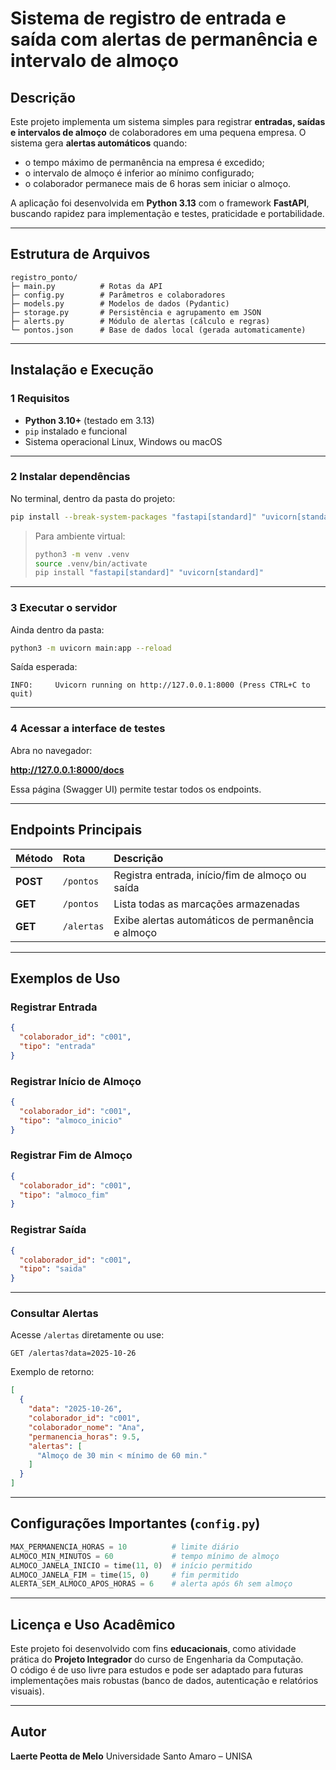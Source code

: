 # Sistema de registro de entrada e saída com alertas de permanência e intervalo de almoço

## Descrição
Este projeto implementa um sistema simples para registrar **entradas, saídas e intervalos de almoço** de colaboradores em uma pequena empresa. O sistema gera **alertas automáticos** quando:
- o tempo máximo de permanência na empresa é excedido;
- o intervalo de almoço é inferior ao mínimo configurado;
- o colaborador permanece mais de 6 horas sem iniciar o almoço.

A aplicação foi desenvolvida em **Python 3.13** com o framework **FastAPI**, buscando rapidez para implementação e testes, praticidade e portabilidade.

---

## Estrutura de Arquivos

```
registro_ponto/
├─ main.py          # Rotas da API
├─ config.py        # Parâmetros e colaboradores
├─ models.py        # Modelos de dados (Pydantic)
├─ storage.py       # Persistência e agrupamento em JSON
├─ alerts.py        # Módulo de alertas (cálculo e regras)
└─ pontos.json      # Base de dados local (gerada automaticamente)
```

---

## Instalação e Execução

### 1️ Requisitos
- **Python 3.10+** (testado em 3.13)
- `pip` instalado e funcional
- Sistema operacional Linux, Windows ou macOS

---

### 2 Instalar dependências

No terminal, dentro da pasta do projeto:

```bash
pip install --break-system-packages "fastapi[standard]" "uvicorn[standard]"
```

> Para ambiente virtual:
> ```bash
> python3 -m venv .venv
> source .venv/bin/activate
> pip install "fastapi[standard]" "uvicorn[standard]"
> ```

---

### 3 Executar o servidor

Ainda dentro da pasta:

```bash
python3 -m uvicorn main:app --reload
```

Saída esperada:

```
INFO:     Uvicorn running on http://127.0.0.1:8000 (Press CTRL+C to quit)
```

---

### 4️ Acessar a interface de testes

Abra no navegador:

**http://127.0.0.1:8000/docs**

Essa página (Swagger UI) permite testar todos os endpoints.

---

## Endpoints Principais

| Método | Rota | Descrição |
|:-------|:------|:-----------|
| **POST** | `/pontos` | Registra entrada, início/fim de almoço ou saída |
| **GET** | `/pontos` | Lista todas as marcações armazenadas |
| **GET** | `/alertas` | Exibe alertas automáticos de permanência e almoço |

---

## Exemplos de Uso

### Registrar Entrada
```json
{
  "colaborador_id": "c001",
  "tipo": "entrada"
}
```

### Registrar Início de Almoço
```json
{
  "colaborador_id": "c001",
  "tipo": "almoco_inicio"
}
```

### Registrar Fim de Almoço
```json
{
  "colaborador_id": "c001",
  "tipo": "almoco_fim"
}
```

### Registrar Saída
```json
{
  "colaborador_id": "c001",
  "tipo": "saida"
}
```

---

### Consultar Alertas
Acesse `/alertas` diretamente ou use:
```
GET /alertas?data=2025-10-26
```

Exemplo de retorno:
```json
[
  {
    "data": "2025-10-26",
    "colaborador_id": "c001",
    "colaborador_nome": "Ana",
    "permanencia_horas": 9.5,
    "alertas": [
      "Almoço de 30 min < mínimo de 60 min."
    ]
  }
]
```

---

## Configurações Importantes (`config.py`)

```python
MAX_PERMANENCIA_HORAS = 10          # limite diário
ALMOCO_MIN_MINUTOS = 60             # tempo mínimo de almoço
ALMOCO_JANELA_INICIO = time(11, 0)  # início permitido
ALMOCO_JANELA_FIM = time(15, 0)     # fim permitido
ALERTA_SEM_ALMOCO_APOS_HORAS = 6    # alerta após 6h sem almoço
```

---

## Licença e Uso Acadêmico
Este projeto foi desenvolvido com fins **educacionais**, como atividade prática do **Projeto Integrador** do curso de Engenharia da Computação.  
O código é de uso livre para estudos e pode ser adaptado para futuras implementações mais robustas (banco de dados, autenticação e relatórios visuais).

---

## Autor
**Laerte Peotta de Melo**
Universidade Santo Amaro – UNISA
